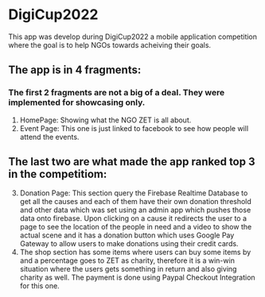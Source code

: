 # DigiCup2022
This app was develop during DigiCup2022 a mobile application competition where the goal is to help NGOs towards acheiving their goals. 


## The app is in 4 fragments:
### The first 2 fragments are not a big of a deal. They were implemented for showcasing only.
1. HomePage: Showing what the NGO ZET is all about.
2. Event Page: This one is just linked to facebook to see how people will attend the events.
## The last two are what made the app ranked top 3 in the competitiom:
3. Donation Page: This section query the Firebase Realtime Database to get all the causes and each of them have their own donation threshold and other data which was set using an admin app which pushes those data onto firebase. Upon clicking on a cause it redirects the user to a page to see the location of the people in need and a video to show the actual scene and it has a donation button which uses Google Pay Gateway to allow users to make donations using their credit cards.
4. The shop section has some items where users can buy some items by and a percentage goes to ZET as charity, therefore it is a win-win situation where the users gets something in return and also giving charity as well. The payment is done using Paypal Checkout Integration for this one.

